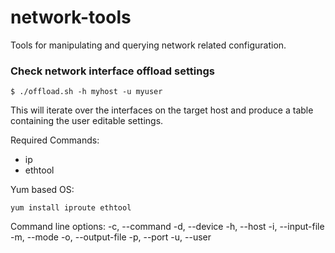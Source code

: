 # network-tools

Tools for manipulating and querying network related configuration.

### Check network interface offload settings
```
$ ./offload.sh -h myhost -u myuser
```

This will iterate over the interfaces on the target host and produce a table containing the user editable settings.

Required Commands:
- ip
- ethtool

Yum based OS:
```
yum install iproute ethtool
```

Command line options:
-c, --command
-d, --device
-h, --host
-i, --input-file
-m, --mode
-o, --output-file
-p, --port
-u, --user


